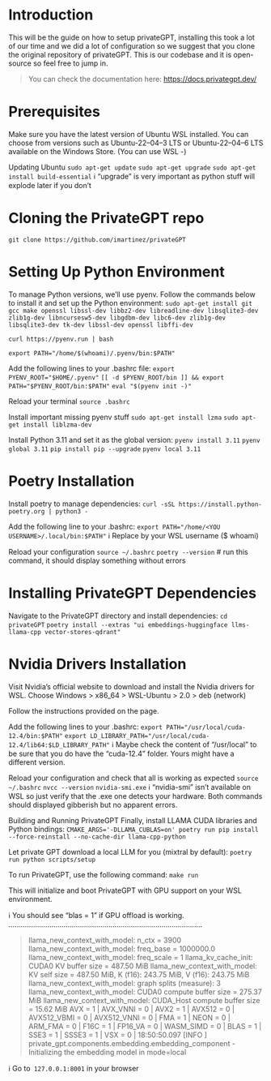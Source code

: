 # Introduction
This will be the guide on how to setup privateGPT, installing this took a lot of our time and we did a lot of configuration so we suggest that you clone the original repository of privateGPT. This is our codebase and it is open-source so feel free to jump in.
>You can check the documentation here: https://docs.privategpt.dev/
# Prerequisites
Make sure you have the latest version of Ubuntu WSL installed. You can choose from versions such as Ubuntu-22–04–3 LTS or Ubuntu-22–04–6 LTS available on the Windows Store. (You can use WSL -)

Updating Ubuntu
`sudo apt-get update`
`sudo apt-get upgrade`
`sudo apt-get install build-essential`
ℹ️ “upgrade” is very important as python stuff will explode later if you don’t

# Cloning the PrivateGPT repo
`git clone https://github.com/imartinez/privateGPT`

# Setting Up Python Environment
To manage Python versions, we’ll use pyenv. Follow the commands below to install it and set up the Python environment:
`sudo apt-get install git gcc make openssl libssl-dev libbz2-dev libreadline-dev libsqlite3-dev zlib1g-dev libncursesw5-dev libgdbm-dev libc6-dev zlib1g-dev libsqlite3-dev tk-dev libssl-dev openssl libffi-dev`

`curl https://pyenv.run | bash`

`export PATH="/home/$(whoami)/.pyenv/bin:$PATH"`

Add the following lines to your .bashrc file:
`export PYENV_ROOT="$HOME/.pyenv"`
`[[ -d $PYENV_ROOT/bin ]] && export PATH="$PYENV_ROOT/bin:$PATH"`
`eval "$(pyenv init -)"`

Reload your terminal
`source .bashrc`

Install important missing pyenv stuff
`sudo apt-get install lzma`
`sudo apt-get install liblzma-dev`

Install Python 3.11 and set it as the global version:
`pyenv install 3.11`
`pyenv global 3.11`
`pip install pip --upgrade`
`pyenv local 3.11`

# Poetry Installation
Install poetry to manage dependencies:
`curl -sSL https://install.python-poetry.org | python3 -`

Add the following line to your .bashrc:
`export PATH="/home/<YOU USERNAME>/.local/bin:$PATH"`
ℹ️ Replace by your WSL username ($ whoami)

Reload your configuration
`source ~/.bashrc`
`poetry --version` # run this command, it should display something without errors

# Installing PrivateGPT Dependencies
Navigate to the PrivateGPT directory and install dependencies:
`cd privateGPT`
`poetry install --extras "ui embeddings-huggingface llms-llama-cpp vector-stores-qdrant"`

# Nvidia Drivers Installation
Visit Nvidia’s official website to download and install the Nvidia drivers for WSL. Choose Windows > x86_64 > WSL-Ubuntu > 2.0 > deb (network)

Follow the instructions provided on the page.

Add the following lines to your .bashrc:
`export PATH="/usr/local/cuda-12.4/bin:$PATH"`
`export LD_LIBRARY_PATH="/usr/local/cuda-12.4/lib64:$LD_LIBRARY_PATH"`
ℹ️ Maybe check the content of “/usr/local” to be sure that you do have the “cuda-12.4” folder. Yours might have a different version.

Reload your configuration and check that all is working as expected
`source ~/.bashrc`
`nvcc --version`
`nvidia-smi.exe`
ℹ️ “nvidia-smi” isn’t available on WSL so just verify that the .exe one detects your hardware. Both commands should displayed gibberish but no apparent errors.

Building and Running PrivateGPT
Finally, install LLAMA CUDA libraries and Python bindings:
`CMAKE_ARGS='-DLLAMA_CUBLAS=on' poetry run pip install --force-reinstall --no-cache-dir llama-cpp-python`

Let private GPT download a local LLM for you (mixtral by default):
`poetry run python scripts/setup`

To run PrivateGPT, use the following command:
`make run`

This will initialize and boot PrivateGPT with GPU support on your WSL environment.

ℹ️ You should see “blas = 1” if GPU offload is working.
...............................................................................................
>llama_new_context_with_model: n_ctx      = 3900
llama_new_context_with_model: freq_base  = 1000000.0
llama_new_context_with_model: freq_scale = 1
llama_kv_cache_init:      CUDA0 KV buffer size =   487.50 MiB
llama_new_context_with_model: KV self size  =  487.50 MiB, K (f16):  243.75 MiB, V (f16):  243.75 MiB
llama_new_context_with_model: graph splits (measure): 3
llama_new_context_with_model:      CUDA0 compute buffer size =   275.37 MiB
llama_new_context_with_model:  CUDA_Host compute buffer size =    15.62 MiB
AVX = 1 | AVX_VNNI = 0 | AVX2 = 1 | AVX512 = 0 | AVX512_VBMI = 0 | AVX512_VNNI = 0 | FMA = 1 | NEON = 0 | ARM_FMA = 0 | F16C = 1 | FP16_VA = 0 | WASM_SIMD = 0 | BLAS = 1 | SSE3 = 1 | SSSE3 = 1 | VSX = 0 |
18:50:50.097 [INFO    ] private_gpt.components.embedding.embedding_component - Initializing the embedding model in mode=local 

ℹ️ Go to` 127.0.0.1:8001` in your browser